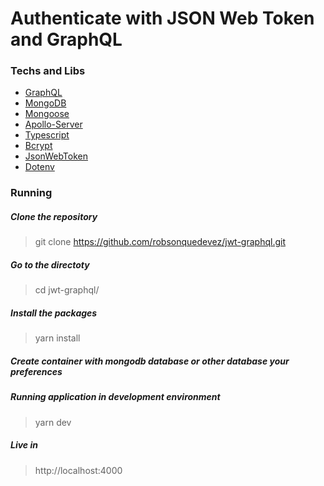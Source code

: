 # Authenticate with JSON Web Token and GraphQL

### Techs and Libs

- [GraphQL](https://graphql.org/)
- [MongoDB](https://www.mongodb.com/)
- [Mongoose](https://mongoosejs.com/)
- [Apollo-Server](https://www.apollographql.com/)
- [Typescript](https://www.typescriptlang.org/)
- [Bcrypt](https://www.npmjs.com/package/bcrypt)
- [JsonWebToken](https://jwt.io/)
- [Dotenv](https://www.npmjs.com/package/dotenv)


### Running

##### Clone the repository

> git clone https://github.com/robsonquedevez/jwt-graphql.git

##### Go to the directoty

> cd jwt-graphql/

##### Install the packages

> yarn install

##### Create container with mongodb database or other database your preferences

##### Running application in development environment

> yarn dev

##### Live in 

> http://localhost:4000




